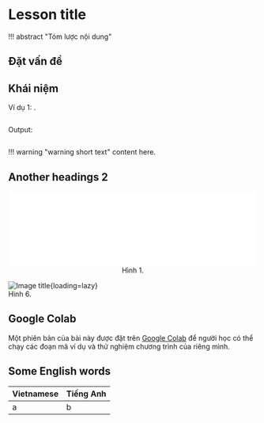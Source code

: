 # Lesson title

!!! abstract "Tóm lược nội dung"

## Đặt vấn đề


## Khái niệm


Ví dụ 1: 
.  

``` py linenums="1"

```

Output:  
``` pycon

```

!!! warning "warning short text"
    content here.

## Another headings 2

<div style="text-align: center">
    <iframe width="100%" height="150px" frameBorder=0 src="../bit-byte/bit-byte.html"></iframe>
    <p style="text-align: center; margin: 0">Hình 1.</p>
</div>

![Image title](){loading=lazy}  
Hình 6. 

## Google Colab

Một phiên bản của bài này được đặt trên <a href="" target="_blank">Google Colab</a> để người học có thể chạy các đoạn mã ví dụ và thử nghiệm chương trình của riêng mình.  

## Some English words

| Vietnamese | Tiếng Anh | 
| --- | --- |
| a | b |
